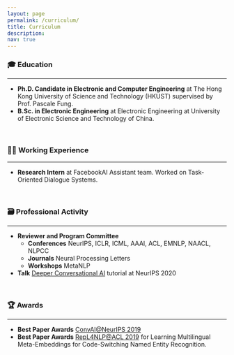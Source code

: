 ```yaml
---
layout: page
permalink: /curriculum/
title: Curriculum
description: 
nav: true
---
```

<h3>🎓 Education</h3>
<hr/>
<ul>
<li><b>Ph.D. Candidate in Electronic and Computer Engineering</b> at The Hong Kong University of Science and Technology (HKUST) supervised by Prof. Pascale Fung.</li>
<li><b>B.Sc. in Electronic Engineering</b> at Electronic Engineering at University of Electronic Science and Technology of China.</li>
</ul>

<br/>
<h3>🧑‍💻 Working Experience</h3>
<hr/>
<ul>
<li><b>Research Intern</b> at FacebookAI Assistant team. Worked on Task-Oriented Dialogue Systems.</li>
</ul>

<br/>
<h3>🗃️ Professional Activity</h3>
<hr/>
<ul>
<li><b>Reviewer and Program Committee</b>
    <ul>
    <li><b>Conferences</b> NeurIPS, ICLR, ICML, AAAI, ACL, EMNLP, NAACL, NLPCC</li>
    <li><b>Journals</b> Neural Processing Letters</li>
    <li><b>Workshops</b> MetaNLP</li>
    </ul>
</li>
<li><b>Talk</b> <a href="https://nips.cc/Conferences/2020/Schedule?showEvent=16657">Deeper Conversational AI</a> tutorial at NeurIPS 2020</li>
</ul>

<br/>
<h3>🏆 Awards</h3>
<hr/>
<ul>
<li><b>Best Paper Awards</b> <a href="http://alborz-geramifard.com/workshops/neurips19-Conversational-AI/Main.html">ConvAI@NeurIPS 2019</a></li>
<li><b>Best Paper Awards</b> <a href="(https://ece.hkust.edu.hk/news/paper-prof-pascale-fung-and-her-pg-students-was-selected-outstanding-papers-and-received-best)">RepL4NLP@ACL 2019</a> for Learning Multilingual Meta-Embeddings for Code-Switching Named Entity Recognition.</li>
</ul>
